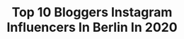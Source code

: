 ---
title: Top 10 Bloggers Instagram Influencers In Berlin In 2020
description: >-
  Find top bloggers Instagram influencers in Berlin in 2020. Most popular hashtags: #blogger #berlin #interior #love.
platform: Instagram
profiles:
  - username: "nik.tiga"
    fullname: >-
      NIKOLAS SIEVE 🐾 HANNOVER
    location: "Germany"
    followers: 15409
    engagement: 1536
    commentsToLikes: 0.119918
    id: ck8syk65bl2b60j78mz60lq61
    verified: false
    hashtags: "#urlaub, #weihnachten, #wanderlusters, #weihnachtszeit"
  - username: "bergnbeef"
    fullname: >-
      Christian Bergenthal
    location: "Germany"
    followers: 95800
    engagement: 327
    commentsToLikes: 0.024628
    id: ck5c4lks51llf0i11b7jbxm2r
    verified: false
    hashtags: "#porterhouse, #tenderloin, #baconlover, #mountains"
  - username: "sasha_king540"
    fullname: >-
      𝐒 𝐀 𝐒 𝐇 𝐀  𝐊 𝐈 𝐍 𝐆
    location: "Germany"
    followers: 4297
    engagement: 1216
    commentsToLikes: 0.052932
    id: ck5hclkaxip610i11xdlu1qb8
    verified: false
    hashtags: "#shadow, #berlinberlin, #blogger, #froheostern"
  - username: "vonna_evers"
    fullname: >-
      carphotography_berlin
    location: "Germany"
    followers: 4747
    engagement: 2625
    commentsToLikes: 0.023404
    id: ckaowjf2i96qr0i78oj6x5w73
    verified: false
    hashtags: "#eclass, #sunshinevibes, #picoftheday, #black"
  - username: "typischsean"
    fullname: >-
      𝗦 𝗘 𝝠 𝗡 † ⚡️
    location: "Germany"
    followers: 99233
    engagement: 962
    commentsToLikes: 0.124724
    id: ck0w6lal894b30i199vug53nl
    verified: false
    hashtags: "#verlosen, #giveawayiphone, #pictureoftheday, #gewinnen"
  - username: "miraberlin"
    fullname: >-
      mira | berlin blogger
    location: "Germany"
    followers: 25654
    engagement: 528
    commentsToLikes: 0.499484
    id: ck6tu0mb7dmra0j71ktjvktzh
    verified: false
    hashtags: "#popmirror, #popsockets, #uhren, #autumnvibez"
  - username: "lesberlinettes"
    fullname: >-
      Amandine / Berlin Blogger
    location: "Germany"
    followers: 47344
    engagement: 114
    commentsToLikes: 0.026309
    id: ck6uh24h96jqb0j7109s5l2hz
    verified: false
    hashtags: "#marrakechdesert, #reiseblog, #itbberlin, #sheisnotlost"
  - username: "nisi"
    fullname: >-
      NISI
    location: "Germany"
    followers: 75103
    engagement: 223
    commentsToLikes: 0.042085
    id: ck6torvdafqzo0j718mt2xud9
    verified: true
    hashtags: "#fashionsociety, #homedecor, #filmwave, #shootfilm"
  - username: "alex_kalli_sofia"
    fullname: >-
      Alex & Kalli❤️🇷🇺&🇬🇷
    location: "Germany"
    followers: 5631
    engagement: 485
    commentsToLikes: 0.271493
    id: ck9wetfsblr0s0j78in7c6tsr
    verified: false
    hashtags: "#kindheit, #staypositive, #beauty, #twistshakebaby"
  - username: "lacetta_"
    fullname: >-
      +49
    location: "Germany"
    followers: 19474
    engagement: 370
    commentsToLikes: 0.010109
    id: ck8wglx95hm2b0j78hjt6vu17
    verified: false
    hashtags: "#hamsterk, #rojiberlin, #palastberlin, #love"
---